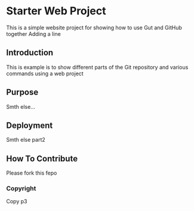 # Starter Web Project

This is a simple website project for showing how to use Gut and GitHub together Adding a line

## Introduction

This is example is to show different parts of the Git repository and various commands using a web project

## Purpose

Smth else...

## Deployment

Smth else part2 

## How To Contribute

Please fork this fepo

### Copyright

Copy p3